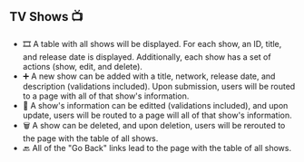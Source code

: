 ## TV Shows 📺 

* 🎞️ A table with all shows will be displayed. For each show, an ID, title, and release date is displayed. Additionally, each show has a set of actions (show, edit, and delete).
* ➕ A new show can be added with a title, network, release date, and description (validations included). Upon submission, users will be routed to a page with all of that show's information.
* 📝 A show's information can be editted (validations included), and upon update, users will be routed to a page will all of that show's information.
* 🗑️ A show can be deleted, and upon deletion, users will be rerouted to the page with the table of all shows.
* 🔙 All of the "Go Back" links lead to the page with the table of all shows. 
